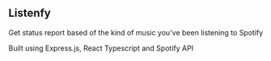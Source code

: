 ## Listenfy

Get status report based of the kind of music you've been listening to Spotify

Built using Express.js, React Typescript and Spotify API